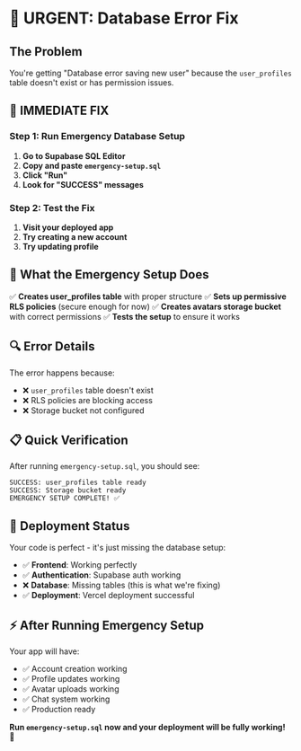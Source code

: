 # 🚨 URGENT: Database Error Fix

## The Problem
You're getting "Database error saving new user" because the `user_profiles` table doesn't exist or has permission issues.

## 🔧 IMMEDIATE FIX

### Step 1: Run Emergency Database Setup
1. **Go to Supabase SQL Editor**
2. **Copy and paste `emergency-setup.sql`**
3. **Click "Run"** 
4. **Look for "SUCCESS" messages**

### Step 2: Test the Fix
1. **Visit your deployed app**
2. **Try creating a new account**
3. **Try updating profile**

## 🎯 What the Emergency Setup Does

✅ **Creates user_profiles table** with proper structure
✅ **Sets up permissive RLS policies** (secure enough for now)
✅ **Creates avatars storage bucket** with correct permissions
✅ **Tests the setup** to ensure it works

## 🔍 Error Details

The error happens because:
- ❌ `user_profiles` table doesn't exist
- ❌ RLS policies are blocking access
- ❌ Storage bucket not configured

## 📋 Quick Verification

After running `emergency-setup.sql`, you should see:
```
SUCCESS: user_profiles table ready
SUCCESS: Storage bucket ready  
EMERGENCY SETUP COMPLETE! ✅
```

## 🚀 Deployment Status

Your code is perfect - it's just missing the database setup:
- ✅ **Frontend**: Working perfectly
- ✅ **Authentication**: Supabase auth working
- ❌ **Database**: Missing tables (this is what we're fixing)
- ✅ **Deployment**: Vercel deployment successful

## ⚡ After Running Emergency Setup

Your app will have:
- ✅ Account creation working
- ✅ Profile updates working  
- ✅ Avatar uploads working
- ✅ Chat system working
- ✅ Production ready

**Run `emergency-setup.sql` now and your deployment will be fully working!** 🎉
